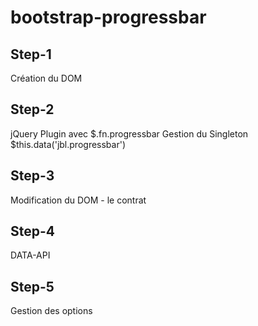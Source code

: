 bootstrap-progressbar
=====================


Step-1
------

Création du DOM

Step-2
------

jQuery Plugin avec $.fn.progressbar
Gestion du Singleton $this.data('jbl.progressbar')

Step-3
------

Modification du DOM - le contrat

Step-4
------

DATA-API

Step-5
------

Gestion des options